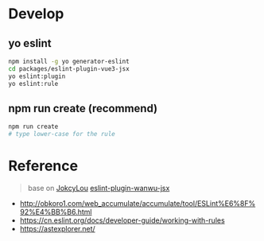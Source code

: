 # Develop

## yo eslint

```bash
npm install -g yo generator-eslint
cd packages/eslint-plugin-vue3-jsx
yo eslint:plugin
yo eslint:rule
```

## npm run create (recommend)

```bash
npm run create
# type lower-case for the rule
```

# Reference

> base on [JokcyLou](https://github.com/Jokcy) [eslint-plugin-wanwu-jsx](https://www.npmjs.com/package/eslint-plugin-wanwu-jsx)

-   http://obkoro1.com/web_accumulate/accumulate/tool/ESLint%E6%8F%92%E4%BB%B6.html
-   https://cn.eslint.org/docs/developer-guide/working-with-rules
-   https://astexplorer.net/
